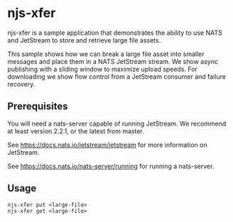 # njs-xfer

njs-xfer is a sample application that demonstrates the ability to use NATS and JetStream to store and retrieve large file assets.

This sample shows how we can break a large file asset into smaller messages and place them in a NATS JetStream stream. We show async publishing with a sliding window to maximize upload speeds. For downloading we show flow control from a JetStream consumer and failure recovery.

## Prerequisites

You will need a nats-server capable of running JetStream. We recommend at least version 2.2.1, or the latest from master.

See https://docs.nats.io/jetstream/jetstream for more information on JetStream.

See https://docs.nats.io/nats-server/running for running a nats-server.

## Usage

```
njs-xfer put <large-file>
njs-xfer get <large-file>
````
